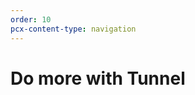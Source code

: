 ```yaml
---
order: 10
pcx-content-type: navigation
---
```


# Do more with Tunnel

<DirectoryListing path="/connections/connect-apps/do-more-with-tunnels"/>